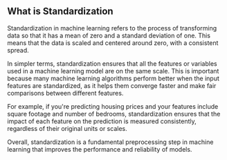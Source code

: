 ## What is Standardization
Standardization in machine learning refers to the process of transforming data so that it has a mean of zero and a standard deviation of one. This means that the data is scaled and centered around zero, with a consistent spread.

In simpler terms, standardization ensures that all the features or variables used in a machine learning model are on the same scale. This is important because many machine learning algorithms perform better when the input features are standardized, as it helps them converge faster and make fair comparisons between different features.

For example, if you're predicting housing prices and your features include square footage and number of bedrooms, standardization ensures that the impact of each feature on the prediction is measured consistently, regardless of their original units or scales.

Overall, standardization is a fundamental preprocessing step in machine learning that improves the performance and reliability of models.
